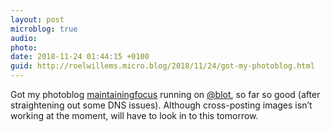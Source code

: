 ```yaml
---
layout: post
microblog: true
audio: 
photo: 
date: 2018-11-24 01:44:15 +0100
guid: http://roelwillems.micro.blog/2018/11/24/got-my-photoblog.html
---
```

Got my photoblog [maintainingfocus](https://www.maintainingfocus.com) running on [@blot](https://micro.blog/blot), so far so good (after straightening out some DNS issues). Although cross-posting images isn’t working at the moment, will have to look in to this tomorrow.
